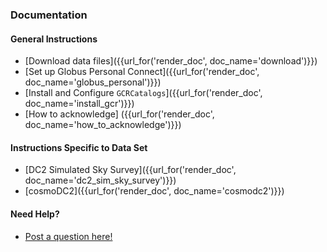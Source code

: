 
### Documentation

#### General Instructions

* [Download data files]({{url_for('render_doc', doc_name='download')}})
* [Set up Globus Personal Connect]({{url_for('render_doc', doc_name='globus_personal')}})
* [Install and Configure `GCRCatalogs`]({{url_for('render_doc', doc_name='install_gcr')}})
* [How to acknowledge] ({{url_for('render_doc', doc_name='how_to_acknowledge')}})


#### Instructions Specific to Data Set

* [DC2 Simulated Sky Survey]({{url_for('render_doc', doc_name='dc2_sim_sky_survey')}})
* [cosmoDC2]({{url_for('render_doc', doc_name='cosmodc2')}})

#### Need Help?
* [Post a question here!](https://github.com/LSSTDESC/desc-data-portal/discussions)
